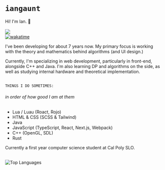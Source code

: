 # `iangaunt` 

Hi! I'm Ian. 👋 
<br>
<br>![](https://komarev.com/ghpvc/?username=iangaunt&color=blue)
<br>[![wakatime](https://wakatime.com/badge/user/1b6c204c-7fa4-4204-9f83-aff98b151287.svg)](https://wakatime.com/@1b6c204c-7fa4-4204-9f83-aff98b151287)

I've been developing for about 7 years now. My primary focus is working with the theory and mathematics behind algorithms (and UI design.)

Currently, I'm specializing in web development, particularly in front-end, alongside C++ and Java. I'm also learning DP and algorithms on the side, as well as studying internal hardware and theoretical implementation.

<br>`THINGS I DO SOMETIMES:` 
###### in order of how good I am at them
* Lua / Luau (Roact, Rojo)
* HTML & CSS (SCSS & Tailwind)
* Java
* JavaScript (TypeScript, React, Next.js, Webpack)
* C++ (OpenGL, SDL)
* Rust

Currently a first year computer science student at Cal Poly SLO.

<br> ![Top Languages](https://github-readme-stats.vercel.app/api/top-langs/?username=iangaunt&theme=github_dark&layout=compact&hide=css,objective-c+script,kotlin,csharp,python,c,cmake&langs_count=10) 
